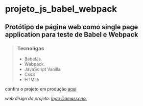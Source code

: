 # projeto_js_babel_webpack
## Protótipo de página web como single page application para teste de Babel e Webpack
> ### Tecnoligas
>
> - BabelJs.
> - Webpack.
> - JavaScript Vanilla
> - Css3
> - HTML5


confira o projeto em produção [aqui](https://manemaria.github.io/projeto_js_babel_webpack/)

<i>web disign do projeto: [Ingo Damasceno.](https://www.linkedin.com/in/ingo-damasceno-a061b51b9/)</i>
